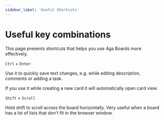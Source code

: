 ```yaml
---
sidebar_label: 'Useful Shortcuts'
---
```


# Useful key combinations

This page presents shortcuts that helps you use 4ga Boards more effectively.

`Ctrl` + `Enter`

Use it to quickly save text changes, e.g. while editing description, comments or adding a task. 

If you use it while creating a new card it will automatically open card view. 

`Shift` + `Scroll`

Hold shift to scroll across the board horizontally. Very useful when a board has a lot of lists that don't fit in the browser window.